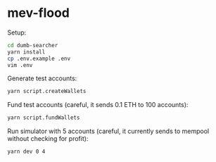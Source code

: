 # mev-flood

Setup:

```sh
cd dumb-searcher
yarn install
cp .env.example .env
vim .env
```

Generate test accounts:

```sh
yarn script.createWallets
```

Fund test accounts (careful, it sends 0.1 ETH to 100 accounts):

```sh
yarn script.fundWallets
```

Run simulator with 5 accounts (careful, it currently sends to mempool without checking for profit):

```sh
yarn dev 0 4
```
